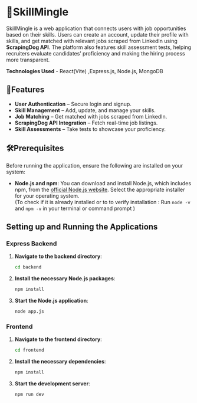 # 🧩SkillMingle

SkillMingle is a web application that connects users with job opportunities based on their skills. Users can create an account, update their profile with skills, and get matched with relevant jobs scraped from LinkedIn using **ScrapingDog API**. The platform also features skill assessment tests, helping recruiters evaluate candidates’ proficiency and making the hiring process more transparent.

**Technologies Used** - React(Vite) ,Express.js, Node.js, MongoDB

## 🚀Features
- **User Authentication** – Secure login and signup.
- **Skill Management** – Add, update, and manage your skills.
- **Job Matching** – Get matched with jobs scraped from LinkedIn.
- **ScrapingDog API Integration** – Fetch real-time job listings.
- **Skill Assessments** – Take tests to showcase your proficiency.

## 🛠️Prerequisites

Before running the application, ensure the following are installed on your system:

- **Node.js and npm**: You can download and install Node.js, which includes npm, from the [official Node.js website](https://nodejs.org/). Select the appropriate installer for your operating system.  
  (To check if it is already installed or to to verify installation : Run `node -v` and `npm -v` in your terminal or command prompt )
  

## Setting up and Running the Applications

### Express Backend

1. **Navigate to the backend directory**:
    ```bash
    cd backend
    ```

2. **Install the necessary Node.js packages**:
    ```bash
    npm install
    ```

3. **Start the Node.js application**:
    ```bash
    node app.js
    ```

### Frontend

1. **Navigate to the frontend directory**:
    ```bash
    cd frontend
    ```

2. **Install the necessary dependencies**:
    ```bash
    npm install
    ```

3. **Start the development server**:
    ```bash
    npm run dev
    ```
